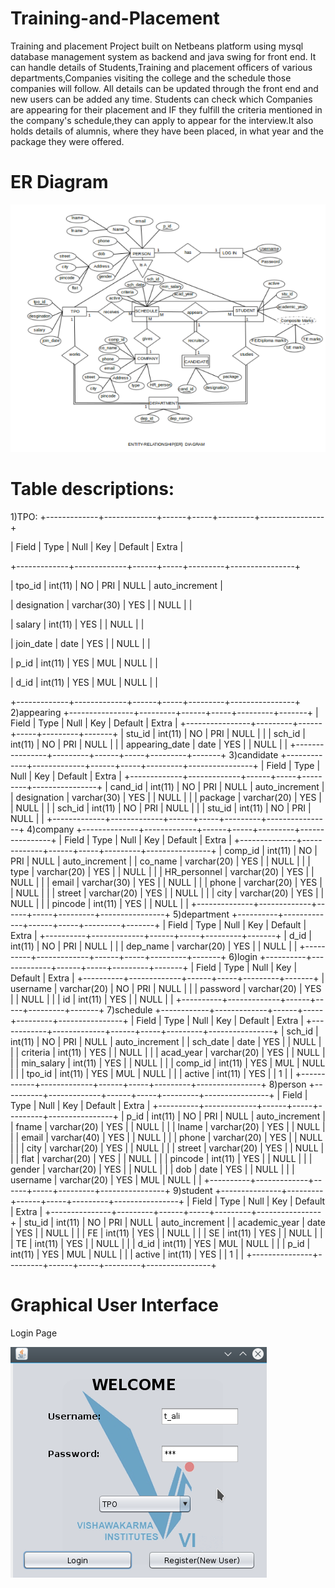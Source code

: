 # Training-and-Placement
Training and placement Project built on Netbeans platform using mysql database management system as backend and java swing for front end. It can handle details of Students,Training and placement officers of various departments,Companies visiting the college and the schedule those companies will follow. All details can be updated through the front end and new users can be added any time. Students can check which Companies are appearing for their placement and IF they fulfill the criteria mentioned in the company's schedule,they can apply to appear for the interview.It also holds details of alumnis, where they have been placed, in what year and the package they were offered.
# ER Diagram
![ER Diagram](https://github.com/aliasgar521/Training-and-Placement/blob/master/Screenshots/ER1.png)
# Table descriptions:
1)TPO:
+-------------+-------------+------+-----+---------+----------------+

| Field       | Type        | Null | Key | Default | Extra          |

+-------------+-------------+------+-----+---------+----------------+

| tpo_id      | int(11)     | NO   | PRI | NULL    | auto_increment |

| designation | varchar(30) | YES  |     | NULL    |                |

| salary      | int(11)     | YES  |     | NULL    |                |

| join_date   | date        | YES  |     | NULL    |                |

| p_id        | int(11)     | YES  | MUL | NULL    |                |

| d_id        | int(11)     | YES  | MUL | NULL    |                |

+-------------+-------------+------+-----+---------+----------------+
2)appearing
+----------------+---------+------+-----+---------+-------+
| Field          | Type    | Null | Key | Default | Extra |
+----------------+---------+------+-----+---------+-------+
| stu_id         | int(11) | NO   | PRI | NULL    |       |
| sch_id         | int(11) | NO   | PRI | NULL    |       |
| appearing_date | date    | YES  |     | NULL    |       |
+----------------+---------+------+-----+---------+-------+
3)candidate
+-------------+-------------+------+-----+---------+----------------+
| Field       | Type        | Null | Key | Default | Extra          |
+-------------+-------------+------+-----+---------+----------------+
| cand_id     | int(11)     | NO   | PRI | NULL    | auto_increment |
| designation | varchar(30) | YES  |     | NULL    |                |
| package     | varchar(20) | YES  |     | NULL    |                |
| sch_id      | int(11)     | NO   | PRI | NULL    |                |
| stu_id      | int(11)     | NO   | PRI | NULL    |                |
+-------------+-------------+------+-----+---------+----------------+
4)company
+--------------+-------------+------+-----+---------+----------------+
| Field        | Type        | Null | Key | Default | Extra          |
+--------------+-------------+------+-----+---------+----------------+
| comp_id      | int(11)     | NO   | PRI | NULL    | auto_increment |
| co_name      | varchar(20) | YES  |     | NULL    |                |
| type         | varchar(20) | YES  |     | NULL    |                |
| HR_personnel | varchar(20) | YES  |     | NULL    |                |
| email        | varchar(30) | YES  |     | NULL    |                |
| phone        | varchar(20) | YES  |     | NULL    |                |
| street       | varchar(20) | YES  |     | NULL    |                |
| city         | varchar(20) | YES  |     | NULL    |                |
| pincode      | int(11)     | YES  |     | NULL    |                |
+--------------+-------------+------+-----+---------+----------------+
5)department
+----------+-------------+------+-----+---------+-------+
| Field    | Type        | Null | Key | Default | Extra |
+----------+-------------+------+-----+---------+-------+
| d_id     | int(11)     | NO   | PRI | NULL    |       |
| dep_name | varchar(20) | YES  |     | NULL    |       |
+----------+-------------+------+-----+---------+-------+
6)login
+----------+-------------+------+-----+---------+-------+
| Field    | Type        | Null | Key | Default | Extra |
+----------+-------------+------+-----+---------+-------+
| username | varchar(20) | NO   | PRI | NULL    |       |
| password | varchar(20) | YES  |     | NULL    |       |
| id       | int(11)     | YES  |     | NULL    |       |
+----------+-------------+------+-----+---------+-------+
7)schedule
+------------+-------------+------+-----+---------+----------------+
| Field      | Type        | Null | Key | Default | Extra          |
+------------+-------------+------+-----+---------+----------------+
| sch_id     | int(11)     | NO   | PRI | NULL    | auto_increment |
| sch_date   | date        | YES  |     | NULL    |                |
| criteria   | int(11)     | YES  |     | NULL    |                |
| acad_year  | varchar(20) | YES  |     | NULL    |                |
| min_salary | int(11)     | YES  |     | NULL    |                |
| comp_id    | int(11)     | YES  | MUL | NULL    |                |
| tpo_id     | int(11)     | YES  | MUL | NULL    |                |
| active     | int(11)     | YES  |     | 1       |                |
+------------+-------------+------+-----+---------+----------------+
8)person
+----------+-------------+------+-----+---------+----------------+
| Field    | Type        | Null | Key | Default | Extra          |
+----------+-------------+------+-----+---------+----------------+
| p_id     | int(11)     | NO   | PRI | NULL    | auto_increment |
| fname    | varchar(20) | YES  |     | NULL    |                |
| lname    | varchar(20) | YES  |     | NULL    |                |
| email    | varchar(40) | YES  |     | NULL    |                |
| phone    | varchar(20) | YES  |     | NULL    |                |
| city     | varchar(20) | YES  |     | NULL    |                |
| street   | varchar(20) | YES  |     | NULL    |                |
| flat     | varchar(20) | YES  |     | NULL    |                |
| pincode  | int(11)     | YES  |     | NULL    |                |
| gender   | varchar(20) | YES  |     | NULL    |                |
| dob      | date        | YES  |     | NULL    |                |
| username | varchar(20) | YES  | MUL | NULL    |                |
+----------+-------------+------+-----+---------+----------------+
9)student
+---------------+---------+------+-----+---------+----------------+
| Field         | Type    | Null | Key | Default | Extra          |
+---------------+---------+------+-----+---------+----------------+
| stu_id        | int(11) | NO   | PRI | NULL    | auto_increment |
| academic_year | date    | YES  |     | NULL    |                |
| FE            | int(11) | YES  |     | NULL    |                |
| SE            | int(11) | YES  |     | NULL    |                |
| TE            | int(11) | YES  |     | NULL    |                |
| d_id          | int(11) | YES  | MUL | NULL    |                |
| p_id          | int(11) | YES  | MUL | NULL    |                |
| active        | int(11) | YES  |     | 1       |                |
+---------------+---------+------+-----+---------+----------------+

# Graphical User Interface
Login Page

![Login Page](https://github.com/aliasgar521/Training-and-Placement/blob/master/Screenshots/1.png)
